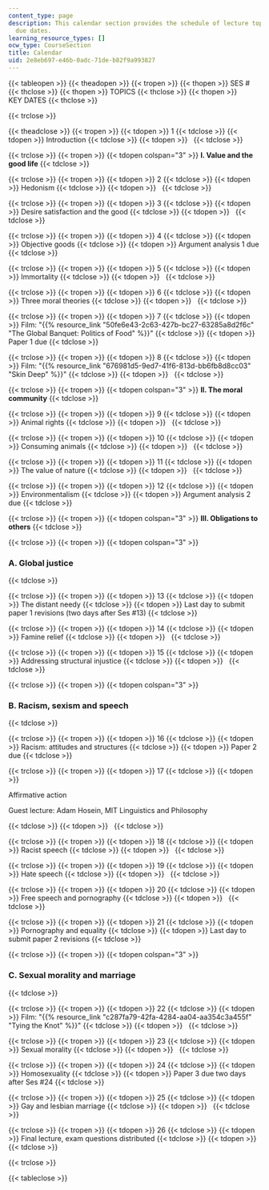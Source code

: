 ```yaml
---
content_type: page
description: This calendar section provides the schedule of lecture topics and assignment
  due dates.
learning_resource_types: []
ocw_type: CourseSection
title: Calendar
uid: 2e8eb697-e46b-0adc-71de-b82f9a993827
---
```


{{< tableopen >}}
{{< theadopen >}}
{{< tropen >}}
{{< thopen >}}
SES #
{{< thclose >}}
{{< thopen >}}
TOPICS
{{< thclose >}}
{{< thopen >}}
KEY DATES
{{< thclose >}}

{{< trclose >}}

{{< theadclose >}}
{{< tropen >}}
{{< tdopen >}}
1
{{< tdclose >}}
{{< tdopen >}}
Introduction
{{< tdclose >}}
{{< tdopen >}}
 
{{< tdclose >}}

{{< trclose >}}
{{< tropen >}}
{{< tdopen colspan="3" >}}
**I. Value and the good life**
{{< tdclose >}}

{{< trclose >}}
{{< tropen >}}
{{< tdopen >}}
2
{{< tdclose >}}
{{< tdopen >}}
Hedonism
{{< tdclose >}}
{{< tdopen >}}
 
{{< tdclose >}}

{{< trclose >}}
{{< tropen >}}
{{< tdopen >}}
3
{{< tdclose >}}
{{< tdopen >}}
Desire satisfaction and the good
{{< tdclose >}}
{{< tdopen >}}
 
{{< tdclose >}}

{{< trclose >}}
{{< tropen >}}
{{< tdopen >}}
4
{{< tdclose >}}
{{< tdopen >}}
Objective goods
{{< tdclose >}}
{{< tdopen >}}
Argument analysis 1 due
{{< tdclose >}}

{{< trclose >}}
{{< tropen >}}
{{< tdopen >}}
5
{{< tdclose >}}
{{< tdopen >}}
Immortality
{{< tdclose >}}
{{< tdopen >}}
 
{{< tdclose >}}

{{< trclose >}}
{{< tropen >}}
{{< tdopen >}}
6
{{< tdclose >}}
{{< tdopen >}}
Three moral theories
{{< tdclose >}}
{{< tdopen >}}
 
{{< tdclose >}}

{{< trclose >}}
{{< tropen >}}
{{< tdopen >}}
7
{{< tdclose >}}
{{< tdopen >}}
Film: "{{% resource_link "50fe6e43-2c63-427b-bc27-63285a8d2f6c" "The Global Banquet: Politics of Food" %}}"
{{< tdclose >}}
{{< tdopen >}}
Paper 1 due
{{< tdclose >}}

{{< trclose >}}
{{< tropen >}}
{{< tdopen >}}
8
{{< tdclose >}}
{{< tdopen >}}
Film: "{{% resource_link "676981d5-9ed7-41f6-813d-bb6fb8d8cc03" "Skin Deep" %}}"
{{< tdclose >}}
{{< tdopen >}}
 
{{< tdclose >}}

{{< trclose >}}
{{< tropen >}}
{{< tdopen colspan="3" >}}
**II. The moral community**
{{< tdclose >}}

{{< trclose >}}
{{< tropen >}}
{{< tdopen >}}
9
{{< tdclose >}}
{{< tdopen >}}
Animal rights
{{< tdclose >}}
{{< tdopen >}}
 
{{< tdclose >}}

{{< trclose >}}
{{< tropen >}}
{{< tdopen >}}
10
{{< tdclose >}}
{{< tdopen >}}
Consuming animals
{{< tdclose >}}
{{< tdopen >}}
 
{{< tdclose >}}

{{< trclose >}}
{{< tropen >}}
{{< tdopen >}}
11
{{< tdclose >}}
{{< tdopen >}}
The value of nature
{{< tdclose >}}
{{< tdopen >}}
 
{{< tdclose >}}

{{< trclose >}}
{{< tropen >}}
{{< tdopen >}}
12
{{< tdclose >}}
{{< tdopen >}}
Environmentalism
{{< tdclose >}}
{{< tdopen >}}
Argument analysis 2 due
{{< tdclose >}}

{{< trclose >}}
{{< tropen >}}
{{< tdopen colspan="3" >}}
**III. Obligations to others**
{{< tdclose >}}

{{< trclose >}}
{{< tropen >}}
{{< tdopen colspan="3" >}}


### A. Global justice


{{< tdclose >}}

{{< trclose >}}
{{< tropen >}}
{{< tdopen >}}
13
{{< tdclose >}}
{{< tdopen >}}
The distant needy
{{< tdclose >}}
{{< tdopen >}}
Last day to submit paper 1 revisions (two days after Ses #13)
{{< tdclose >}}

{{< trclose >}}
{{< tropen >}}
{{< tdopen >}}
14
{{< tdclose >}}
{{< tdopen >}}
Famine relief
{{< tdclose >}}
{{< tdopen >}}
 
{{< tdclose >}}

{{< trclose >}}
{{< tropen >}}
{{< tdopen >}}
15
{{< tdclose >}}
{{< tdopen >}}
Addressing structural injustice
{{< tdclose >}}
{{< tdopen >}}
 
{{< tdclose >}}

{{< trclose >}}
{{< tropen >}}
{{< tdopen colspan="3" >}}


### B. Racism, sexism and speech


{{< tdclose >}}

{{< trclose >}}
{{< tropen >}}
{{< tdopen >}}
16
{{< tdclose >}}
{{< tdopen >}}
Racism: attitudes and structures
{{< tdclose >}}
{{< tdopen >}}
Paper 2 due
{{< tdclose >}}

{{< trclose >}}
{{< tropen >}}
{{< tdopen >}}
17
{{< tdclose >}}
{{< tdopen >}}


Affirmative action

Guest lecture: Adam Hosein, MIT Linguistics and Philosophy


{{< tdclose >}}
{{< tdopen >}}
 
{{< tdclose >}}

{{< trclose >}}
{{< tropen >}}
{{< tdopen >}}
18
{{< tdclose >}}
{{< tdopen >}}
Racist speech
{{< tdclose >}}
{{< tdopen >}}
 
{{< tdclose >}}

{{< trclose >}}
{{< tropen >}}
{{< tdopen >}}
19
{{< tdclose >}}
{{< tdopen >}}
Hate speech
{{< tdclose >}}
{{< tdopen >}}
 
{{< tdclose >}}

{{< trclose >}}
{{< tropen >}}
{{< tdopen >}}
20
{{< tdclose >}}
{{< tdopen >}}
Free speech and pornography
{{< tdclose >}}
{{< tdopen >}}
 
{{< tdclose >}}

{{< trclose >}}
{{< tropen >}}
{{< tdopen >}}
21
{{< tdclose >}}
{{< tdopen >}}
Pornography and equality
{{< tdclose >}}
{{< tdopen >}}
Last day to submit paper 2 revisions
{{< tdclose >}}

{{< trclose >}}
{{< tropen >}}
{{< tdopen colspan="3" >}}


### C. Sexual morality and marriage


{{< tdclose >}}

{{< trclose >}}
{{< tropen >}}
{{< tdopen >}}
22
{{< tdclose >}}
{{< tdopen >}}
Film: "{{% resource_link "c287fa79-42fa-4284-aa04-aa354c3a455f" "Tying the Knot" %}}"
{{< tdclose >}}
{{< tdopen >}}
 
{{< tdclose >}}

{{< trclose >}}
{{< tropen >}}
{{< tdopen >}}
23
{{< tdclose >}}
{{< tdopen >}}
Sexual morality
{{< tdclose >}}
{{< tdopen >}}
 
{{< tdclose >}}

{{< trclose >}}
{{< tropen >}}
{{< tdopen >}}
24
{{< tdclose >}}
{{< tdopen >}}
Homosexuality
{{< tdclose >}}
{{< tdopen >}}
Paper 3 due two days after Ses #24
{{< tdclose >}}

{{< trclose >}}
{{< tropen >}}
{{< tdopen >}}
25
{{< tdclose >}}
{{< tdopen >}}
Gay and lesbian marriage
{{< tdclose >}}
{{< tdopen >}}
 
{{< tdclose >}}

{{< trclose >}}
{{< tropen >}}
{{< tdopen >}}
26
{{< tdclose >}}
{{< tdopen >}}
Final lecture, exam questions distributed
{{< tdclose >}}
{{< tdopen >}}
 
{{< tdclose >}}

{{< trclose >}}

{{< tableclose >}}